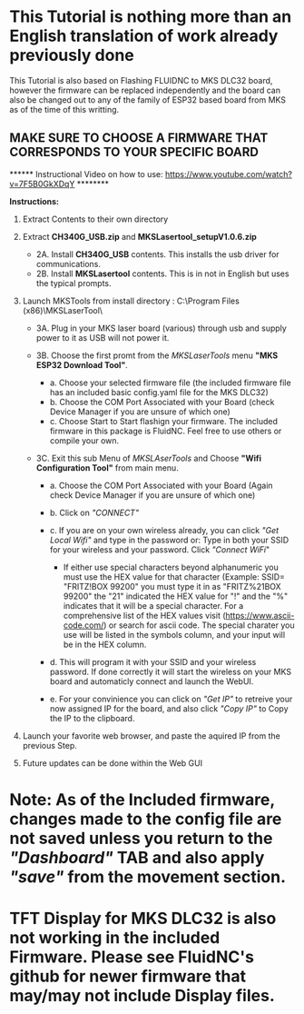 # This Tutorial is nothing more than an English translation of work already previously done

This Tutorial is also based on Flashing FLUIDNC to MKS DLC32 board, however the firmware can be replaced independently and the board can also be changed out to any of the family of ESP32 based board from MKS as of the time of this writting.

## MAKE SURE TO CHOOSE A FIRMWARE THAT CORRESPONDS TO YOUR SPECIFIC BOARD

****** Instructional Video on how to use: https://www.youtube.com/watch?v=7F5B0GkXDqY  ********

**Instructions:**

1. Extract Contents to their own directory

2. Extract **CH340G_USB.zip** and **MKSLasertool_setupV1.0.6.zip**
   * 2A. Install **CH340G_USB** contents.  This installs the usb driver for communications.
   * 2B. Install **MKSLasertool** contents.  This is in not in English but uses the typical prompts.  
    
3. Launch MKSTools from install directory : C:\Program Files (x86)\MKSLaserTool\
   * 3A. Plug in your MKS laser board (various) through usb and supply power to it as USB will not power it.    
   * 3B. Choose the first promt from the *MKSLaserTools* menu **"MKS ESP32 Download Tool"**.    
     * a. Choose your selected firmware file (the included firmware file has an included basic config.yaml file for the MKS DLC32) 
     * b. Choose the COM Port Associated with your Board (check Device Manager if you are unsure of which one)        
     * c. Choose Start to Start flashign your firmware.  The included firmware in this package is FluidNC. Feel free to use others or compile your own.
                
   * 3C. Exit this sub Menu of *MKSLAserTools* and Choose **"Wifi Configuration Tool"** from main menu.    
     - a. Choose the COM Port Associated with your Board (Again check Device Manager if you are unsure of which one)        
     - b. Click on *"CONNECT"*        
     - c. If you are on your own wireless already, you can click *"Get Local Wifi"* and type in the password or: Type in both your SSID for your wireless and your password. Click *"Connect WiFi*"
        
        - If either use special characters beyond alphanumeric you must use the HEX  value for that character (Example:  SSID= "FRITZ!BOX 99200" you must type it in as "FRITZ%21BOX 99200"  the "21" indicated the HEX value for "!" and the "%" indicates that it will be a special character.  For a comprehensive list of the HEX values visit (https://www.ascii-code.com/) or search for ascii code.  The special charater you use will be listed in the symbols column, and your input will be in the HEX column.            
     - d. This will program it with your SSID and your wireless password.  If done correctly it will start the wireless on your MKS board and automaticly connect and launch the WebUI.          
     - e. For your convinience you can click on *"Get IP"* to retreive your now assigned IP for the board, and also click *"Copy IP"* to Copy the IP to the clipboard.
        
        
4. Launch your favorite web browser, and paste the aquired IP from the previous Step.


5. Future updates can be done within the Web GUI


# Note: As of the Included firmware, changes made to the config file are not saved unless you return to the *"Dashboard"* TAB and also apply *"save"* from the movement section.

# TFT Display for MKS DLC32 is also not working in the included Firmware.  Please see FluidNC's github for newer firmware that may/may not include Display files.

